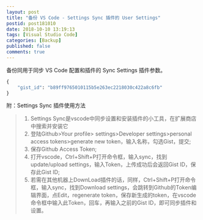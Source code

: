 ```yaml
---
layout: post
title: "备份 VS Code - Settings Sync 插件的 User Settings"
postid: post181010
date: 2018-10-10 13:19:13
tags: [Visual Studio Code]
categories: [Backup]
published: false
comments: true
---
```


备份同用于同步 VS Code 配置和插件的 Sync Settings 插件参数。

```python
{
    "gist_id": "b89ff9765010115b5e263ec2218030c422a8c6fb"
}
```

<!--more-->

附：Settings Sync 插件使用方法
> 1. Settings Sync是vscode中同步设置和安装插件的小工具，在扩展商店中搜索并安装它
> 2. 登陆Github>Your profile> settings>Developer settings>personal access tokens>generate new token，输入名称，勾选Gist，提交;
> 3. 保存Github Access Token;
> 4. 打开vscode，Ctrl+Shift+P打开命令框，输入sync，找到update/upload settings，输入Token，上传成功后会返回Gist ID，保存此Gist ID;
> 5. 若需在其他机器上DownLoad插件的话，同样，Ctrl+Shift+P打开命令框，输入sync，找到Download settings，会跳转到Github的Token编辑界面，点Edit，regenerate token，保存新生成的token，在vscode命令框中输入此Token，回车，再输入之前的Gist ID，即可同步插件和设置。